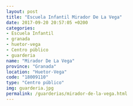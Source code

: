```yaml
---
layout: post
title: "Escuela Infantil Mirador De La Vega"
date: 2017-09-20 20:57:05 +0200
categories:
- Escuela Infantil
- granada
- huetor-vega
- Centro público
- guarderia
name: "Mirador De La Vega"
province: "Granada"
location: "Huetor-Vega"
code: "18009110"
type: "Centro público"
img: guarderia.jpg
permalink: /guarderias/mirador-de-la-vega.html
---
```

